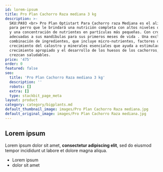 ```yaml
---
id: lorem-ipsum
title: Pro Plan Cachorro Raza mediana 3 kg
description: >-
  SKU:PA93 <br> Pro Plan Optistart Para Cachorro raza Mediana es el alimento
  para perro que le brindará una nutrición completa con altos niveles de energía
  y una concentración de nutrientes en partículas más pequeñas. Con croquetas
  adecuadas a sus mandíbulas para sus primeros meses de vida . Una exclusiva
  combinación de ingredientes, que incluye micro-nutrientes, factores de
  crecimiento del calostro y minerales esenciales que ayuda a estimular el
  crecimiento apropiado y el desarrollo de los huesos de los cachorros, para que
  crezcan saludables.
price: '475'
order: 0
featured: false
seo:
  title: 'Pro Plan Cachorro Raza mediana 3 kg'
  description: ''
  robots: []
  extra: []
  type: stackbit_page_meta
layout: product
category: category/bigplants.md
default_thumbnail_image: images/Pro Plan Cachorro Raza mediana.jpg
default_original_image: images/Pro Plan Cachorro Raza mediana.jpg
---
```

## Lorem ipsum

Lorem ipsum dolor sit amet, **consectetur adipiscing elit**, sed do eiusmod tempor incididunt ut labore et dolore magna aliqua.

- Lorem ipsum
- dolor sit amet